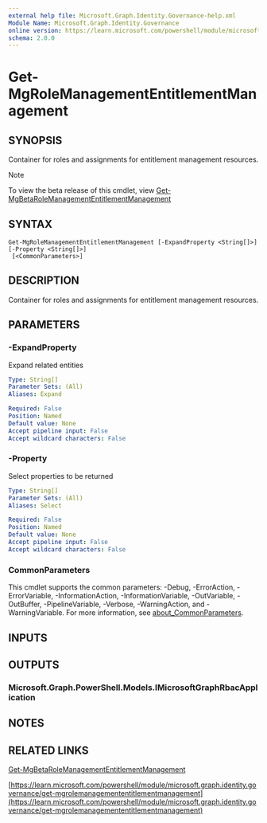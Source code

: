 ```yaml
---
external help file: Microsoft.Graph.Identity.Governance-help.xml
Module Name: Microsoft.Graph.Identity.Governance
online version: https://learn.microsoft.com/powershell/module/microsoft.graph.identity.governance/get-mgrolemanagemententitlementmanagement
schema: 2.0.0
---
```


# Get-MgRoleManagementEntitlementManagement

## SYNOPSIS
Container for roles and assignments for entitlement management resources.

> [!NOTE]
> To view the beta release of this cmdlet, view [Get-MgBetaRoleManagementEntitlementManagement](/powershell/module/Microsoft.Graph.Beta.Identity.Governance/Get-MgBetaRoleManagementEntitlementManagement?view=graph-powershell-beta)

## SYNTAX

```
Get-MgRoleManagementEntitlementManagement [-ExpandProperty <String[]>] [-Property <String[]>]
 [<CommonParameters>]
```

## DESCRIPTION
Container for roles and assignments for entitlement management resources.

## PARAMETERS

### -ExpandProperty
Expand related entities

```yaml
Type: String[]
Parameter Sets: (All)
Aliases: Expand

Required: False
Position: Named
Default value: None
Accept pipeline input: False
Accept wildcard characters: False
```

### -Property
Select properties to be returned

```yaml
Type: String[]
Parameter Sets: (All)
Aliases: Select

Required: False
Position: Named
Default value: None
Accept pipeline input: False
Accept wildcard characters: False
```

### CommonParameters
This cmdlet supports the common parameters: -Debug, -ErrorAction, -ErrorVariable, -InformationAction, -InformationVariable, -OutVariable, -OutBuffer, -PipelineVariable, -Verbose, -WarningAction, and -WarningVariable. For more information, see [about_CommonParameters](http://go.microsoft.com/fwlink/?LinkID=113216).

## INPUTS

## OUTPUTS

### Microsoft.Graph.PowerShell.Models.IMicrosoftGraphRbacApplication
## NOTES

## RELATED LINKS
[Get-MgBetaRoleManagementEntitlementManagement](/powershell/module/Microsoft.Graph.Beta.Identity.Governance/Get-MgBetaRoleManagementEntitlementManagement?view=graph-powershell-beta)

[https://learn.microsoft.com/powershell/module/microsoft.graph.identity.governance/get-mgrolemanagemententitlementmanagement](https://learn.microsoft.com/powershell/module/microsoft.graph.identity.governance/get-mgrolemanagemententitlementmanagement)



